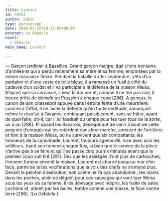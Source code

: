 ```yaml
---
title: Laurent
id: 76521
author: admin
type: personnage
date: 2010-03-10T09:33:09+00:00
excerpt: La Débâcle
novel:
  - debacle
main_name: Laurent

---
```

— Garçon jardinier à Bazeilles. Grand garçon maigre, âgé d&rsquo;une trentaine d&rsquo;années et qui a perdu récemment sa mère et sa femme, emportées par la même mauvaise fièvre. Pendant la bataille du 1er septembre, vêtu d&rsquo;un pantalon et d&rsquo;une veste de toile bleue, il a ramassé un fusil à côté du cadavre d&rsquo;un soldat et il va participer à la défense de la maison Weiss. N&rsquo;ayant que sa carcasse, il veut la donner et, comme il ne tire pas mal, il trouve drôle de démolir un Prussien à chaque coup [286]. A genoux, le canon de son chassepot appuyé dans l&rsquo;étroite fente d&rsquo;une meurtrière, comme à l&rsquo;affût, il ne lâche la détente qu&rsquo;en toute certitude, annonçant même le résultat à l&rsquo;avance, continuant paisiblement, sans se hâter, ayant de quoi faire, dit-il, car il lui faudrait du temps pour les tuer tous de la sorte, un à un [288]. Et quand les Bavarois, désespérant de venir à bout de cette poignée d&rsquo;enragés qui les retardent dans leur marche, amènent de l&rsquo;artillerie et font à la maison Weiss, où ne survivent que six combattants, les honneurs de la canonnade, Laurent, toujours agenouillé, vise avec soin les artilleurs, tuant son homme chaque fois, si bien que le service de la pièce n&rsquo;arrive pas à se faire et qu&rsquo;il se passe cinq oui six minutes avant que le premier coup soit tiré [291]. Dès que les assiégés n&rsquo;ont plus de cartouches, l&rsquo;ennemi furieux envahit la maison, Laurent est charrié jusqu&rsquo;au mur d&rsquo;en face, parmi de telles vociférations que la voix des chefs ne s&rsquo;entend plus. Devant le peloton d&rsquo;exécution, son calme ne l&rsquo;a pas abandonné ; les mains dans les poches, plein de dégoût pour ces sauvages qui vont tuer Weiss sous les yeux de sa femme, il les dévisage avec mépris, les traite de sales cochons et, atteint par les balles, tombe comme une masse, la face contre terre [296]. _(La Débâcle.)_
